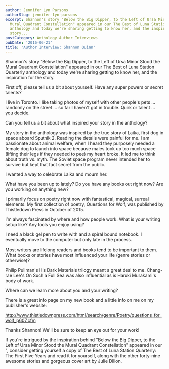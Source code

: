 ```yaml
---
author: Jennifer Lyn Parsons
authorSlug: jennifer-lyn-parsons
excerpt: Shannon's story "Below the Big Dipper, to the Left of Ursa Minor Stood the
  Mural Quadrant Constellation" appeared in our The Best of Luna Station Quarterly
  anthology and today we're sharing getting to know her, and the inspiration for the
  story...
postCategory: Anthology Author Interviews
pubDate: '2016-06-21'
title: 'Author Interview: Shannon Quinn'
---
```

Shannon's story "Below the Big Dipper, to the Left of Ursa Minor Stood the Mural Quadrant Constellation" appeared in our The Best of Luna Station Quarterly anthology and today we're sharing getting to know her, and the inspiration for the story.

First off, please tell us a bit about yourself. Have any super powers or secret talents?

I live in Toronto. I like taking photos of myself with other people's pets ... randomly on the street ... so far I haven't got in trouble. Quirk or talent ... you decide.

Can you tell us a bit about what inspired your story in the anthology?

My story in the anthology was inspired by the true story of Laika, first dog in space aboard Sputnik 2. Reading the details were painful for me. I am passionate about animal welfare, when I heard they purposely needed a female dog to launch into space because males took up too much space (lifting their legs if they needed to pee) my heart broke. It led me to think about truth vs. myth. The Soviet space program never intended her to survive but kept that fact secret from the public.

I wanted a way to celebrate Laika and mourn her.

What have you been up to lately? Do you have any books out right now? Are you working on anything new?

I primarily focus on poetry right now with fantastical, magical, surreal elements. My first collection of poetry, Questions for Wolf, was published by Thistledown Press in October of 2015.

I’m always fascinated by where and how people work. What is your writing setup like? Any tools you enjoy using?

I need a black gel pen to write with and a spiral bound notebook. I eventually move to the computer but only late in the process.

Most writers are lifelong readers and books tend to be important to them. What books or stories have most influenced your life (genre stories or otherwise)?

Philip Pullman's His Dark Materials trilogy meant a great deal to me. Chang-rae Lee's On Such a Full Sea was also influential as is Haruki Murakami's body of work.

Where can we learn more about you and your writing?

There is a great info page on my new book and a little info on me on my publisher's website:

http://www.thistledownpress.com/html/search/genre/Poetry/questions_for_wolf_p607.cfm

Thanks Shannon! We'll be sure to keep an eye out for your work!

If you're intrigued by the inspiration behind "Below the Big Dipper, to the Left of Ursa Minor Stood the Mural Quadrant Constellation" appeared in our ", consider getting yourself a copy of The Best of Luna Station Quarterly: The First Five Years and read it for yourself, along with the other forty-nine awesome stories and gorgeous cover art by Julie Dillon.